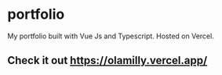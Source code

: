 # portfolio

My portfolio built with Vue Js and Typescript. Hosted on Vercel.

## Check it out https://olamilly.vercel.app/
